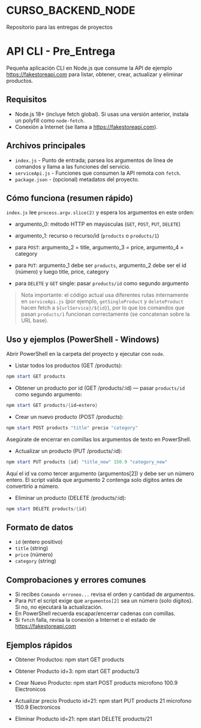 # CURSO_BACKEND_NODE
Repositorio para las entregas de proyectos

# API CLI - Pre_Entrega

Pequeña aplicación CLI en Node.js que consume la API de ejemplo https://fakestoreapi.com para listar, obtener, crear, actualizar y eliminar productos.

## Requisitos

- Node.js 18+ (incluye fetch global). Si usas una versión anterior, instala un polyfill como `node-fetch`.
- Conexión a Internet (se llama a https://fakestoreapi.com).

## Archivos principales

- `index.js` - Punto de entrada; parsea los argumentos de línea de comandos y llama a las funciones del servicio.
- `serviceApi.js` - Funciones que consumen la API remota con `fetch`.
- `package.json` - (opcional) metadatos del proyecto.

## Cómo funciona (resumen rápido)

`index.js` lee `process.argv.slice(2)` y espera los argumentos en este orden:

- argumento_0: método HTTP en mayúsculas (`GET`, `POST`, `PUT`, `DELETE`)

- argumento_1: recurso o recurso/id (`products` o `products/1`)

- para `POST`: argumento_2 = title, argumento_3 = price, argumento_4 = category

- para `PUT`: argumento_1 debe ser `products`, argumento_2 debe ser el id (número) y luego title, price, category

- para `DELETE` y `GET` single: pasar `products/id` como segundo argumento

> Nota importante: el código actual usa diferentes rutas internamente en `serviceApi.js` (por ejemplo, `getSingleProduct` y `deleteProduct` hacen fetch a `${urlService}/${id}`), por lo que los comandos que pasan `products/1` funcionan correctamente (se concatenan sobre la URL base).

## Uso y ejemplos (PowerShell - Windows)

Abrir PowerShell en la carpeta del proyecto y ejecutar con `node`.

- Listar todos los productos (GET /products):

```powershell
npm start GET products
```

- Obtener un producto por id (GET /products/:id) — pasar `products/id` como segundo argumento:

```powershell
npm start GET products/{id=estero}
```

- Crear un nuevo producto (POST /products):

```powershell
npm start POST products "title" precio "category"
```

Asegúrate de encerrar en comillas los argumentos de texto en PowerShell.

- Actualizar un producto (PUT /products/:id):

```powershell
npm start PUT products {id} "title_new" 150.9 "category_new"
```

Aquí el id va como tercer argumento (argumentos[2]) y debe ser un número entero. El script valida que argumento 2 contenga solo dígitos antes de convertirlo a número.

- Eliminar un producto (DELETE /products/:id):

```powershell
npm start DELETE products/{id} 
```

## Formato de datos

- `id` (entero positivo)
- `title` (string)
- `price` (número)
- `category` (string)

## Comprobaciones y errores comunes

- Si recibes `Comando erroneo...` revisa el orden y cantidad de argumentos.
- Para `PUT` el script exige que `argumentos[2]` sea un número (solo dígitos). Si no, no ejecutará la actualización.
- En PowerShell recuerda escapar/encerrar cadenas con comillas.
- Si `fetch` falla, revisa la conexión a Internet o el estado de https://fakestoreapi.com

## Ejemplos rápidos

- Obtener Productos:
    npm start GET products

- Obtener Producto id=3:
    npm start GET products/3

- Crear Nuevo Producto:
    npm start POST products microfono 100.9 Electronicos

- Actualizar precio Producto id=21:
    npm start PUT products 21 microfono 150.9 Electronicos

- Eliminar Producto id=21:
    npm start DELETE products/21
